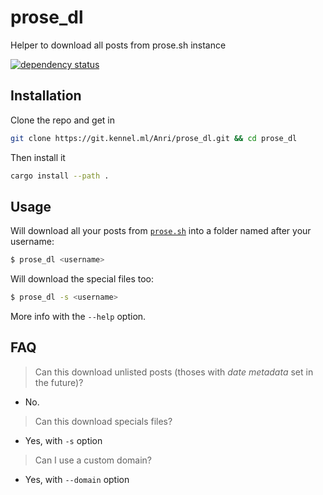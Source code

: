 # prose_dl
Helper to download all posts from prose.sh instance

[![dependency status](https://deps.rs/repo/gitea/git.kennel.ml/Anri/prose_dl/status.svg)](https://deps.rs/repo/gitea/git.kennel.ml/Anri/prose_dl)

## Installation
Clone the repo and get in
```bash
git clone https://git.kennel.ml/Anri/prose_dl.git && cd prose_dl
```
Then install it
```bash
cargo install --path .
```

## Usage
Will download all your posts from [`prose.sh`](https://prose.sh/) into a
folder named after your username:
```bash
$ prose_dl <username>
```

Will download the special files too:
```bash
$ prose_dl -s <username>
```

More info with the `--help` option.

## FAQ
> Can this download unlisted posts (thoses with *date metadata* set in the future)?
- No.

> Can this download specials files?
- Yes, with `-s` option

> Can I use a custom domain?
- Yes, with `--domain` option
